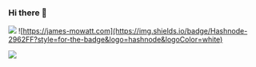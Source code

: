 ### Hi there 👋

![](https://img.shields.io/badge/Ubuntu-E95420?style=for-the-badge&logo=ubuntu&logoColor=white)
![https://james-mowatt.com](https://img.shields.io/badge/Hashnode-2962FF?style=for-the-badge&logo=hashnode&logoColor=white)

![](https://github-readme-stats.vercel.app/api?username=JamesMowatt&theme=blue-green)


